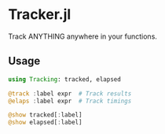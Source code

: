 # Tracker.jl
Track ANYTHING anywhere in your functions.


## Usage
```julia
using Tracking: tracked, elapsed

@track :label expr  # Track results
@elaps :label expr  # Track timings

@show tracked[:label]
@show elapsed[:label]

```
